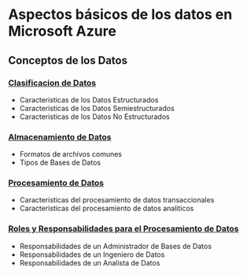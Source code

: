 # Aspectos básicos de los datos en Microsoft Azure

## Conceptos de los Datos

### [Clasificacion de Datos](https://github.com/CamarenaAI/Cloud-Fundamentals/blob/main/Azure/DP-900:%20Fundamentos%20de%20Datos%20Azure/Aspectos%20b%C3%A1sicos%20de%20los%20datos%20en%20Microsoft%20Azure:%20Conceptos%20de%20los%20datos/ClasificacionDeDatos.md)
- Caracteristicas de los Datos Estructurados
- Caracteristicas de los Datos Semiestructurados
- Caracteristicas de los Datos No Estructurados 

### [Almacenamiento de Datos](https://github.com/CamarenaAI/Cloud-Fundamentals/blob/main/Azure/DP-900:%20Fundamentos%20de%20Datos%20Azure/Aspectos%20b%C3%A1sicos%20de%20los%20datos%20en%20Microsoft%20Azure:%20Conceptos%20de%20los%20datos/AlmacenamientoDeDatos.md)
- Formatos de archivos comunes
- Tipos de Bases de Datos

### [Procesamiento de Datos](https://github.com/CamarenaAI/Cloud-Fundamentals/blob/main/Azure/DP-900:%20Fundamentos%20de%20Datos%20Azure/Aspectos%20b%C3%A1sicos%20de%20los%20datos%20en%20Microsoft%20Azure:%20Conceptos%20de%20los%20datos/ProcesamientoDeDatos.md)
- Caracteristicas del procesamiento de datos transaccionales
- Caracteristicas del procesamiento de datos analiticos

### [Roles y Responsabilidades para el Procesamiento de Datos]()
- Responsabilidades de un Administrador de Bases de Datos
- Responsabilidades de un Ingeniero de Datos
- Responsabilidades de un Analista de Datos